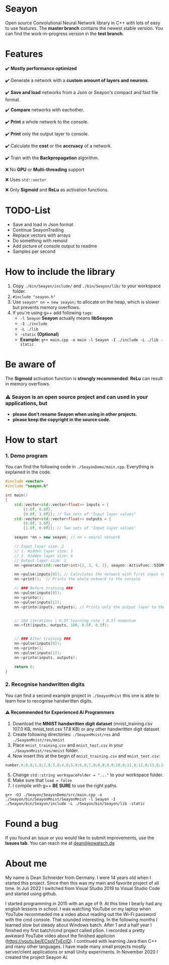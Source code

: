 # Seayon
Open source Convolutional Neural Network library in C++ with lots of easy to use features.
The **master branch** contains the newest stable version.
You can find the work-in-progress version in the **test branch**.

# Features
:heavy_check_mark: **Mostly performance optimized**

:heavy_check_mark: Generate a network with a **custom amount of layers and neurons**.

:heavy_check_mark: **Save and load** networks from a Json or Seayon's compact and fast file format.

:heavy_check_mark: **Compare** networks with eachother.

:heavy_check_mark: **Print** a whole network to the console.

:heavy_check_mark: **Print** only the output layer to console.

:heavy_check_mark: Calculate the **cost** or the **accruacy** of a network.

:heavy_check_mark: Train with the **Backpropagation** algorithm.

:x: No **GPU** or **Multi-threading** support

:x: Uses `std::vector`

:x: Only **Sigmoid** and **ReLu** as activation functions.

# TODO-List
- Save and load in Json format
- Continue SeayonTrading
- Replace vectors with arrays
- Do something with remoid
- Add picture of console output to readme
- Samples per second

# How to include the library
1. Copy `./bin/Seayon/include/` and `./bin/Seayon/lib/` to your workspace folder.
2. `#include "seayon.h"`
3. Use `seayon* nn = new seayon;` to allocate on the heap, which is slower but prevents memory overflows.
4. If you're using g++ add following `tags`:
   - `-l Seayon` **Seayon** actually means **libSeayon**
   - `-I ./include`
   - `-L ./lib`
   - `-static` **(Optional)**
   - **Example:** `g++ main.cpp -o main -l Seayon -I ./include -L ./lib -static`

# Be aware of
The **Sigmoid** activation function is **strongly recommended**: **ReLu** can result in memory overflows.

### :warning: Seayon is an open source project and can used in your applications, but
- **please don't rename Seayon when using in other projects.**
- **please keep the copyright in the source code.**

# How to start
### 1. Demo program
You can find the following code in `./SeayonDemo/main.cpp`. Everything is explained in the code.
````C++
#include <vector>
#include "seayon.h"

int main()
{
	std::vector<std::vector<float>> inputs = {
		{1.0f, 0.0f},
		{0.0f, 1.0f}}; // Two sets of "Input layer values"
	std::vector<std::vector<float>> outputs = {
		{0.0f, 1.0f},
		{1.0f, 0.0f}}; // Two sets of "Input layer values"

	seayon *nn = new seayon; // nn = neural network

	// Input layer size: 2
	// 1. Hidden layer size: 3
	// 2. Hidden layer size: 4
	// Output layer size: 2
	nn->generate(std::vector<int>{2, 3, 4, 2}, seayon::ActivFunc::SIGMOID);

	nn->pulse(inputs[0]); // Calculates the network with first input set
	nn->print();  // Prints the whole network to the console

	// ### Before training ###
	nn->pulse(inputs[0]);
	nn->printo();
	nn->pulse(inputs[1]);
	nn->printo(inputs, outputs); // Prints only the output layer to the console


	// 100 iterations | 0.5f learning rate | 0.5f momentum
	nn->fit(inputs, outputs, 100, 0.5f, 0.5f);


	// ### After training ###
	nn->pulse(inputs[0]);
	nn->printo();
	nn->pulse(inputs[1]);
	nn->printo(inputs, outputs);

	return 0;
}
````

### 2. Recognise handwritten digits
You can find a second example project in `./SeayonMnist` this one is able to learn how to recognise handwritten digits.

#### :warning: Recommended for Experienced Ai Programmers

1. Download the **MNIST handwritten digit dataset** (mnist_training.csv 107.0 KB, mnist_test.csv 17.8 KB) or any other handwritten digit dataset
2. Create following directories: `./SeayonMnist/res` and `./SeayonMnist/res/mnist`
3. Place `mnist_training.csv` and `mnist_test.csv` in your `./SeayonMnist/res/mnist` folder.
4. Now insert this at the begin of `mnist_training.csv` and `mnist_test.csv`:
````c
number,0;0,0;1,0;2,0;3,0;4,0;5,0;6,0;7,0;8,0;9,0;10,0;11,0;12,0;13,0;14,0;15,0;16,0;17,0;18,0;19,0;20,0;21,0;22,0;23,0;24,0;25,0;26,0;27,1;0,1;1,1;2,1;3,1;4,1;5,1;6,1;7,1;8,1;9,1;10,1;11,1;12,1;13,1;14,1;15,1;16,1;17,1;18,1;19,1;20,1;21,1;22,1;23,1;24,1;25,1;26,1;27,2;0,2;1,2;2,2;3,2;4,2;5,2;6,2;7,2;8,2;9,2;10,2;11,2;12,2;13,2;14,2;15,2;16,2;17,2;18,2;19,2;20,2;21,2;22,2;23,2;24,2;25,2;26,2;27,3;0,3;1,3;2,3;3,3;4,3;5,3;6,3;7,3;8,3;9,3;10,3;11,3;12,3;13,3;14,3;15,3;16,3;17,3;18,3;19,3;20,3;21,3;22,3;23,3;24,3;25,3;26,3;27,4;0,4;1,4;2,4;3,4;4,4;5,4;6,4;7,4;8,4;9,4;10,4;11,4;12,4;13,4;14,4;15,4;16,4;17,4;18,4;19,4;20,4;21,4;22,4;23,4;24,4;25,4;26,4;27,5;0,5;1,5;2,5;3,5;4,5;5,5;6,5;7,5;8,5;9,5;10,5;11,5;12,5;13,5;14,5;15,5;16,5;17,5;18,5;19,5;20,5;21,5;22,5;23,5;24,5;25,5;26,5;27,6;0,6;1,6;2,6;3,6;4,6;5,6;6,6;7,6;8,6;9,6;10,6;11,6;12,6;13,6;14,6;15,6;16,6;17,6;18,6;19,6;20,6;21,6;22,6;23,6;24,6;25,6;26,6;27,7;0,7;1,7;2,7;3,7;4,7;5,7;6,7;7,7;8,7;9,7;10,7;11,7;12,7;13,7;14,7;15,7;16,7;17,7;18,7;19,7;20,7;21,7;22,7;23,7;24,7;25,7;26,7;27,8;0,8;1,8;2,8;3,8;4,8;5,8;6,8;7,8;8,8;9,8;10,8;11,8;12,8;13,8;14,8;15,8;16,8;17,8;18,8;19,8;20,8;21,8;22,8;23,8;24,8;25,8;26,8;27,9;0,9;1,9;2,9;3,9;4,9;5,9;6,9;7,9;8,9;9,9;10,9;11,9;12,9;13,9;14,9;15,9;16,9;17,9;18,9;19,9;20,9;21,9;22,9;23,9;24,9;25,9;26,9;27,10;0,10;1,10;2,10;3,10;4,10;5,10;6,10;7,10;8,10;9,10;10,10;11,10;12,10;13,10;14,10;15,10;16,10;17,10;18,10;19,10;20,10;21,10;22,10;23,10;24,10;25,10;26,10;27,11;0,11;1,11;2,11;3,11;4,11;5,11;6,11;7,11;8,11;9,11;10,11;11,11;12,11;13,11;14,11;15,11;16,11;17,11;18,11;19,11;20,11;21,11;22,11;23,11;24,11;25,11;26,11;27,12;0,12;1,12;2,12;3,12;4,12;5,12;6,12;7,12;8,12;9,12;10,12;11,12;12,12;13,12;14,12;15,12;16,12;17,12;18,12;19,12;20,12;21,12;22,12;23,12;24,12;25,12;26,12;27,13;0,13;1,13;2,13;3,13;4,13;5,13;6,13;7,13;8,13;9,13;10,13;11,13;12,13;13,13;14,13;15,13;16,13;17,13;18,13;19,13;20,13;21,13;22,13;23,13;24,13;25,13;26,13;27,14;0,14;1,14;2,14;3,14;4,14;5,14;6,14;7,14;8,14;9,14;10,14;11,14;12,14;13,14;14,14;15,14;16,14;17,14;18,14;19,14;20,14;21,14;22,14;23,14;24,14;25,14;26,14;27,15;0,15;1,15;2,15;3,15;4,15;5,15;6,15;7,15;8,15;9,15;10,15;11,15;12,15;13,15;14,15;15,15;16,15;17,15;18,15;19,15;20,15;21,15;22,15;23,15;24,15;25,15;26,15;27,16;0,16;1,16;2,16;3,16;4,16;5,16;6,16;7,16;8,16;9,16;10,16;11,16;12,16;13,16;14,16;15,16;16,16;17,16;18,16;19,16;20,16;21,16;22,16;23,16;24,16;25,16;26,16;27,17;0,17;1,17;2,17;3,17;4,17;5,17;6,17;7,17;8,17;9,17;10,17;11,17;12,17;13,17;14,17;15,17;16,17;17,17;18,17;19,17;20,17;21,17;22,17;23,17;24,17;25,17;26,17;27,18;0,18;1,18;2,18;3,18;4,18;5,18;6,18;7,18;8,18;9,18;10,18;11,18;12,18;13,18;14,18;15,18;16,18;17,18;18,18;19,18;20,18;21,18;22,18;23,18;24,18;25,18;26,18;27,19;0,19;1,19;2,19;3,19;4,19;5,19;6,19;7,19;8,19;9,19;10,19;11,19;12,19;13,19;14,19;15,19;16,19;17,19;18,19;19,19;20,19;21,19;22,19;23,19;24,19;25,19;26,19;27,20;0,20;1,20;2,20;3,20;4,20;5,20;6,20;7,20;8,20;9,20;10,20;11,20;12,20;13,20;14,20;15,20;16,20;17,20;18,20;19,20;20,20;21,20;22,20;23,20;24,20;25,20;26,20;27,21;0,21;1,21;2,21;3,21;4,21;5,21;6,21;7,21;8,21;9,21;10,21;11,21;12,21;13,21;14,21;15,21;16,21;17,21;18,21;19,21;20,21;21,21;22,21;23,21;24,21;25,21;26,21;27,22;0,22;1,22;2,22;3,22;4,22;5,22;6,22;7,22;8,22;9,22;10,22;11,22;12,22;13,22;14,22;15,22;16,22;17,22;18,22;19,22;20,22;21,22;22,22;23,22;24,22;25,22;26,22;27,23;0,23;1,23;2,23;3,23;4,23;5,23;6,23;7,23;8,23;9,23;10,23;11,23;12,23;13,23;14,23;15,23;16,23;17,23;18,23;19,23;20,23;21,23;22,23;23,23;24,23;25,23;26,23;27,24;0,24;1,24;2,24;3,24;4,24;5,24;6,24;7,24;8,24;9,24;10,24;11,24;12,24;13,24;14,24;15,24;16,24;17,24;18,24;19,24;20,24;21,24;22,24;23,24;24,24;25,24;26,24;27,25;0,25;1,25;2,25;3,25;4,25;5,25;6,25;7,25;8,25;9,25;10,25;11,25;12,25;13,25;14,25;15,25;16,25;17,25;18,25;19,25;20,25;21,25;22,25;23,25;24,25;25,25;26,25;27,26;0,26;1,26;2,26;3,26;4,26;5,26;6,26;7,26;8,26;9,26;10,26;11,26;12,26;13,26;14,26;15,26;16,26;17,26;18,26;19,26;20,26;21,26;22,26;23,26;24,26;25,26;26,26;27,27;0,27;1,27;2,27;3,27;4,27;5,27;6,27;7,27;8,27;9,27;10,27;11,27;12,27;13,27;14,27;15,27;16,27;17,27;18,27;19,27;20,27;21,27;22,27;23,27;24,27;25,27;26,27;27
````
5. Change `std::string workspaceFolder = "..."` to your workspace folder.
6. Make sure that `load = false`
7. I compile with g++ **BE SURE** to use the right paths.
```
g++ -O3 ./Seayon/SeayonDemo/src/main.cpp -o ./Seayon/bin/SeayonMnist/SeayonMnist -l Seayon -I ./Seayon/bin/Seayon/include -L ./Seayon/bin/Seayon/lib -static
```

# Found a bug
If you found an issue or you would like to submit improvements, use the **Issues tab**.
You can reach me at dean@kowatsch.de

# About me
My name is Dean Schneider from Germany. I were 14 years old when I started this project. Since then this was my main and favorite project of all time. In Juli 2022 I switched from Visual Studio 2019 to Visual Studio Code and started using github.

I started programming in 2015 with an age of 9. At this time I bearly had any english lessons in school. I was watching YouTube on my laptop when YouTube recommeded me a video about reading out the Wi-Fi password with the cmd console. That sounded interesting. In the following months I learned slow but steady about Windows batch. After 1 and a half year I finished my first batch/cmd project called pSon. I recorded a pretty awkward YouTube video about the finished applicion (<https://youtu.be/ECsoVTyEcIQ>). I continued with learning Java then C++ and many other languages. I have made many small projects mostly server/client applications or small Unity experiments. In November 2020 I created the project Seayon Ai.
